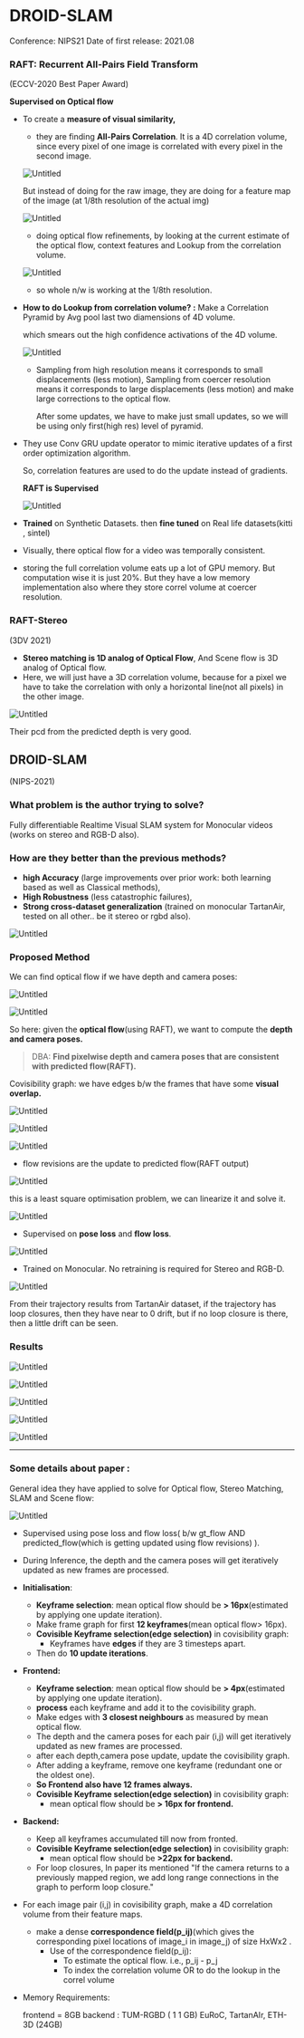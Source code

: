 # DROID-SLAM

Conference: NIPS21
Date of first release: 2021.08

### RAFT: Recurrent All-Pairs Field Transform
(ECCV-2020 Best Paper Award)

**Supervised on Optical flow**

- To create a **measure of visual similarity,**
    - they are finding **All-Pairs Correlation**. It is a 4D correlation volume, since every pixel of one image is correlated with every pixel in the second image.
    
    ![Untitled](2021.08.NIPS21_DROID-SLAM/Untitled.png)
    
    But instead of doing for the raw image, they are doing for a feature map of the image (at 1/8th resolution of the actual img)
    
    ![Untitled](2021.08.NIPS21_DROID-SLAM/Untitled%201.png)
    
    - doing optical flow refinements, by looking at the current estimate of the optical flow, context features and Lookup from the correlation volume.
    
    ![Untitled](2021.08.NIPS21_DROID-SLAM/Untitled%202.png)
    
    - so whole n/w is working at the 1/8th resolution.
    
- **How to do Lookup from correlation volume? :** Make a Correlation Pyramid by Avg pool last two diamensions of 4D volume.
    
    which smears out the high confidence activations of the 4D volume.
    
       
    
    ![Untitled](2021.08.NIPS21_DROID-SLAM/Untitled%203.png)
    
    - Sampling from high resolution means it corresponds to small displacements (less motion), Sampling from coercer resolution means it corresponds to large displacements (less motion) and make large corrections to the optical flow.
        
        After some updates, we have to make just small updates, so we will be using only first(high res) level of pyramid.
        
    
- They use Conv GRU update operator to mimic iterative updates of a first order optimization algorithm.
    
    So, correlation features are used to do the update instead of gradients.
    
    **RAFT is Supervised** 
    
    ![Untitled](2021.08.NIPS21_DROID-SLAM/Untitled%204.png)
    
- **Trained** on Synthetic Datasets. then **fine tuned** on Real life datasets(kitti , sintel)
- Visually, there optical flow for a video was temporally consistent.
- storing the full correlation volume eats up a lot of GPU memory. But computation wise it is just 20%. But they have a low memory implementation also where they store correl volume at coercer resolution.

### RAFT-Stereo
(3DV 2021)

- **Stereo matching is 1D analog of Optical Flow**, And Scene flow is 3D analog of Optical flow.
- Here, we will just have a 3D correlation volume, because for a pixel we have to take the correlation with only a horizontal line(not all pixels) in the other image.

![Untitled](2021.08.NIPS21_DROID-SLAM/Untitled%205.png)

Their pcd from the predicted depth is very good.

## DROID-SLAM
(NIPS-2021)

### What problem is the author trying to solve?

Fully differentiable Realtime Visual SLAM system for Monocular videos (works on stereo and RGB-D also). 

### How are they better than the previous methods?

- **high Accuracy** (large improvements over prior work: both learning based as well as Classical methods),
- **High Robustness** (less catastrophic failures),
- **Strong cross-dataset generalization** (trained on monocular TartanAir, tested on all other.. be it stereo or rgbd also).

![Untitled](2021.08.NIPS21_DROID-SLAM/Untitled%206.png)

### **Proposed Method**

We can find optical flow if we have depth and camera poses:

![Untitled](2021.08.NIPS21_DROID-SLAM/Untitled%207.png)

![Untitled](2021.08.NIPS21_DROID-SLAM/Untitled%208.png)

So here: given the **optical flow**(using RAFT), we want to compute the **depth and camera poses.**

> DBA: **Find pixelwise depth and camera poses that are consistent with predicted flow(RAFT).**
> 

Covisibility graph: we have edges b/w the frames that have some **visual overlap.**

![Untitled](2021.08.NIPS21_DROID-SLAM/Untitled%209.png)

![Untitled](2021.08.NIPS21_DROID-SLAM/Untitled%2010.png)

 

![Untitled](2021.08.NIPS21_DROID-SLAM/Untitled%2011.png)

- flow revisions are the update to predicted flow(RAFT output)

![Untitled](2021.08.NIPS21_DROID-SLAM/Untitled%2012.png)

this is a least square optimisation problem, we can linearize it and solve it.

![Untitled](2021.08.NIPS21_DROID-SLAM/Untitled%2013.png)

- Supervised on **pose loss** and **flow loss**.

![Untitled](2021.08.NIPS21_DROID-SLAM/Untitled%2014.png)

- Trained on Monocular. No retraining is required for Stereo and RGB-D.

![Untitled](2021.08.NIPS21_DROID-SLAM/Untitled%2015.png)

From their trajectory results from TartanAir dataset, if the trajectory has loop closures, then they have near to 0 drift, but if no loop closure is there, then a little drift can be seen.

### Results

![Untitled](2021.08.NIPS21_DROID-SLAM/Untitled%2016.png)

![Untitled](2021.08.NIPS21_DROID-SLAM/Untitled%2017.png)

![Untitled](2021.08.NIPS21_DROID-SLAM/Untitled%2018.png)

![Untitled](2021.08.NIPS21_DROID-SLAM/Untitled%2019.png)

![Untitled](2021.08.NIPS21_DROID-SLAM/Untitled%2020.png)

---

### Some details about paper :

General idea they have applied to solve for Optical flow, Stereo Matching, SLAM and Scene flow:

![Untitled](2021.08.NIPS21_DROID-SLAM/Untitled%2021.png)

- Supervised using pose loss and flow loss( b/w gt_flow AND predicted_flow(which is getting updated using flow revisions) ).
- During Inference, the depth and the camera poses will get iteratively updated as new frames are processed.

- **Initialisation**:
    - **Keyframe selection**: mean optical flow should be **> 16px**(estimated by applying one update iteration).
    - Make frame graph for first **12 keyframes**(mean optical flow> 16px).
    - **Covisible Keyframe selection(edge selection)** in covisibility graph:
        - Keyframes have **edges** if they are 3 timesteps apart.
    - Then do **10 update iterations**.
    

- **Frontend:**
    - **Keyframe selection**: mean optical flow should be **> 4px**(estimated by applying one update iteration).
    - **process** each keyframe and add it to the covisibility graph.
    - Make edges with **3 closest neighbours** as measured by mean optical flow.
    - The depth and the camera poses for each pair (i,j) will get iteratively updated as new frames are processed.
    - after each depth,camera pose update, update the covisibility graph.
    - After adding a keyframe, remove one keyframe (redundant one or the oldest one).
    - **So Frontend also have 12 frames always.**
    - **Covisible Keyframe selection(edge selection)** in covisibility graph:
        - mean optical flow should be **> 16px for frontend.**

- **Backend:**
    - Keep all keyframes accumulated till now from fronted.
    - **Covisible Keyframe selection(edge selection)** in covisibility graph:
        - mean optical flow should be **>22px for backend.**
    - For loop closures, In paper its mentioned "If the camera returns to a previously mapped region, we add long range connections in the graph to perform loop closure."

- For each image pair (i,j) in covisibility graph, make a 4D correlation volume from their feature maps.
    - make a dense **correspondence field(p_ij)**(which gives the corresponding pixel locations of image_i in image_j) of size HxWx2 .
        - Use of the correspondence field(p_ij):
            - To estimate the optical flow. i.e., p_ij - p_j
            - To index the correlation volume OR to do the lookup in the correl volume

- Memory Requirements:
    
    frontend = 8GB
    backend : TUM-RGBD ( 1 1 GB)
    EuRoC, TartanAIr, ETH-3D (24GB)